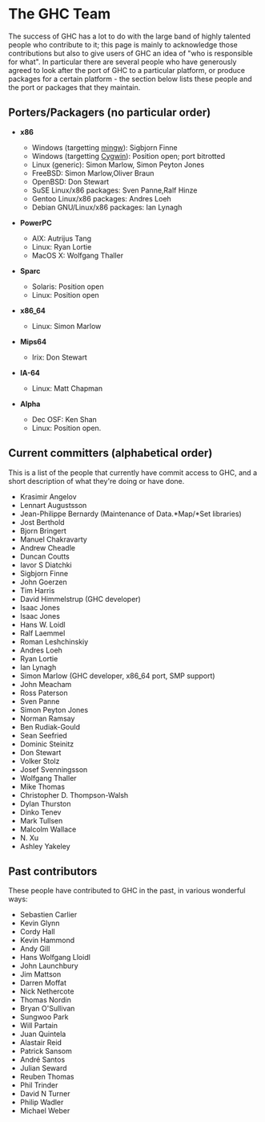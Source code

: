 # The GHC Team



The success of GHC has a lot to do with the large band of highly
talented people who contribute to it; this page is mainly to
acknowledge those contributions but also to give users of GHC an idea
of "who is responsible for what".  In particular there are several
people who have generously agreed to look after the port of GHC to a
particular platform, or produce packages for a certain platform - the
section below lists these people and the port or packages that they
maintain.


## Porters/Packagers (no particular order)


- **x86**

  - Windows (targetting [ mingw](http://www.mingw.org)): Sigbjorn Finne
  - Windows (targetting [
    Cygwin](http://www.cygwin.com)): Position open; port bitrotted
  - Linux (generic): Simon Marlow,
    Simon Peyton Jones
  - FreeBSD: Simon Marlow,Oliver Braun
  - OpenBSD: Don Stewart
  - SuSE Linux/x86 packages: Sven Panne,Ralf Hinze
  - Gentoo Linux/x86 packages: Andres Loeh
  - Debian GNU/Linux/x86 packages: Ian Lynagh

- **PowerPC**

  - AIX: Autrijus Tang
  - Linux: Ryan Lortie
  - MacOS X: Wolfgang Thaller

- **Sparc**

  - Solaris: Position open
  - Linux:   Position open

- **x86\_64**

  - Linux: Simon Marlow

- **Mips64**

  - Irix: Don Stewart

- **IA-64**

  - Linux: Matt Chapman

- **Alpha**

  - Dec OSF: Ken Shan
  - Linux: Position open.

## Current committers (alphabetical order)



This is a list of the people that currently have commit access to GHC,
and a short description of what they're doing or have done.


- Krasimir Angelov
- Lennart Augustsson
- Jean-Philippe Bernardy (Maintenance of Data.\*Map/\*Set libraries)
- Jost Berthold
- Bjorn Bringert
- Manuel Chakravarty
- Andrew Cheadle
- Duncan Coutts
- Iavor S Diatchki
- Sigbjorn Finne
- John Goerzen
- Tim Harris
- David Himmelstrup (GHC developer)
- Isaac Jones
- Isaac Jones
- Hans W. Loidl
- Ralf Laemmel
- Roman Leshchinskiy
- Andres Loeh
- Ryan Lortie
- Ian Lynagh
- Simon Marlow (GHC developer, x86\_64 port, SMP support)
- John Meacham
- Ross Paterson
- Sven Panne
- Simon Peyton Jones
- Norman Ramsay
- Ben Rudiak-Gould
- Sean Seefried
- Dominic Steinitz
- Don Stewart
- Volker Stolz
- Josef Svenningsson
- Wolfgang Thaller
- Mike Thomas
- Christopher D. Thompson-Walsh
- Dylan Thurston
- Dinko Tenev
- Mark Tullsen
- Malcolm Wallace
- N. Xu
- Ashley Yakeley

## Past contributors



These people have contributed to GHC in the past, in various
wonderful ways:


- Sebastien Carlier
- Kevin Glynn
- Cordy Hall
- Kevin Hammond
- Andy Gill
- Hans Wolfgang Lloidl
- John Launchbury
- Jim Mattson
- Darren Moffat
- Nick Nethercote
- Thomas Nordin
- Bryan O'Sullivan
- Sungwoo Park
- Will Partain
- Juan Quintela
- Alastair Reid
- Patrick Sansom
- Andr&eacute; Santos
- Julian Seward
- Reuben Thomas
- Phil Trinder
- David N Turner
- Philip Wadler
- Michael Weber
